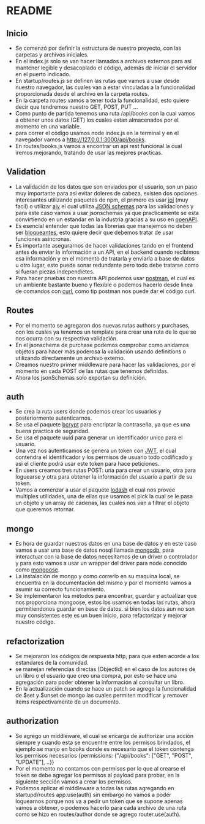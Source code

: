 # README

## Inicio

- Se comenzó por definir la estructura de nuestro proyecto, con las carpetas y archivos iniciales.
- En el index.js solo se van hacer llamados a archivos externos para así mantener legible y desacoplado el código, además de iniciar el servidor en el puerto indicado.
- En startup/routes.js se definen las rutas que vamos a usar desde nuestro navegador, las cuales van a estar vinculadas a la funcionalidad proporcionada desde el archivo en la carpeta routes.
- En la carpeta routes vamos a tener toda la funcionalidad, esto quiere decir que tendremos nuestro GET, POST, PUT ...
- Como punto de partida tenemos una ruta /api/books con la cual vamos a obtener unos datos (GET) los cuales estan almacenados por el momento en una variable.
- para correr el código usamos node index.js en la terminal y en el navegador vamos a http://127.0.0.1:3000/api/books.
- En routes/books.js vamos a encontrar un api rest funcional la cual iremos mejorando, tratando de usar las mejores practicas.

## Validation

- La validación de los datos que son enviados por el usuario, son un paso muy importante para asi evitar doleres de cabeza, existen dos opciones interesantes utilizando paquetes de npm, el primero es usar [joi](https://www.npmjs.com/package/joi) (muy facil) o utilizar [ajv](https://www.npmjs.com/package/ajv) el cual utiliza [JSON schemas](https://json-schema.org/understanding-json-schema/) para las validaciones y para este caso vamos a usar jsonschemas ya que practicamente se esta convirtiendo en un estandar en la industria gracias a su uso en [openAPI](https://github.com/OAI/OpenAPI-Specification).
- Es esencial entender que todas las librerias que manejemos no deben ser [bloqueantes](https://nodejs.org/en/docs/guides/blocking-vs-non-blocking/), esto quiere decir que debemos tratar de usar funciones asincronas.
- Es importante asegurarnos de hacer validaciones tando en el frontend antes de enviar la información a un API, en el backend cuando recibimos esa información y en el momento de tratarla y enviarla a base de datos u otro lugar, esto puede sonar redundante pero todo debe tratarse como si fueran piezas independietes.
- Para hacer pruebas con nuestra API podemos usar [postman](https://www.getpostman.com/), el cual es un ambiente bastante bueno y flexible o podemos hacerlo desde linea de comandos con [curl](https://gist.github.com/subfuzion/08c5d85437d5d4f00e58), como tip postman nos puede dar el código curl.

## Routes

- Por el momento se agregaron dos nuevas rutas authors y purchases, con los cuales ya tenemos un template para crear una ruta de lo que se nos ocurra con su respectiva validación.
- En el jsonschema de purchase podemos comprobar como anidamos objetos para hacer más poderosa la validación usando definitions o utilizando directamente un archivo externo.
- Creamos nuestro primer middleware para hacer las validaciones, por el momento en cada POST de las rutas que tenemos definidas.
- Ahora los jsonSchemas solo exportan su definición.

## auth

- Se crea la ruta users donde podemos crear los usuarios y posteriormente autenticarnos.
- Se usa el paquete [bcrypt](https://www.npmjs.com/package/bcrypt) para encriptar la contraseña, ya que es una buena practica de seguridad.
- Se usa el paquete uuid para generar un identificador unico para el usuario.
- Una vez nos autenticamos se genera un token con [JWT](https://jwt.io/), el cual contendra el identificador y los permisos de usuario todo codificado y asi el cliente podrá usar este token para hace peticiones.
- En users creamos tres rutas POST: una para crear un usuario, otra para loguearse y otra para obtener la información del usuario a partir de su token.
- Vamos a comenzar a usar el paquete [lodash](https://lodash.com/) el cual nos provee multiples utilidades, una de ellas que usamos el pick la cual se le pasa un objeto y un array de cadenas, las cuales nos van a filtrar el objeto que queremos retornar.

## mongo

- Es hora de guardar nuestros datos en una base de datos y en este caso vamos a usar una base de datos nosql llamada [mongodb](https://docs.mongodb.com/manual/tutorial/getting-started/), para interactuar con la base de datos necesitamos de un driver o controlador y para esto vamos a usar un wrapper del driver para node conocido como [mongoose](https://mongoosejs.com/docs/index.html).
- La instalación de mongo y como correrlo en su maquina local, se encuentra en la documentación del mismo y por el momento vamos a asumir su correcto funcionamiento.
- Se implementaron los metodos para encontrar, guardar y actualizar que nos proporciona mongoose, estos los usamos en todas las rutas, ahora permitiendonos guardar en base de datos. si bien los datos aun no son muy consistentes este es un buen inicio, para refactorizar y mejorar nuestro código.

## refactorization

- Se mejoraron los códigos de respuesta http, para que esten acorde a los estandares de la comunidad.
- se manejan referencias directas (ObjectId) en el caso de los autores de un libro o el usuario que creo una compra, por esto se hace una agregación para poder obtener la información al consultar un libro.
- En la actualización cuando se hace un patch se agrego la funcionalidad de $set y $unset de mongo las cuales permiten modificar y remover items respectivamente de un documento.

## authorization

- Se agrego un middleware, el cual se encarga de authorizar una acción siempre y cuando esta se encuentre entre los permisos brindados, el ejemplo se manjo en books donde es necesario que el token contenga los permisos necesarios  {permissions: {"/api/books": ["GET", "POST", "UPDATE"], ..}}
- Por el momento no contamos con permisos por lo que al crearse el token se debe agregar los permisos al payload para probar, en la siguiente sección vamos a crear los permisos.
- Podemos aplicar el middleware a todas las rutas agregando en startupd/routes  app.use(auth) sin embargo no vamos a poder loguearnos porque nos va a pedir un token que se supone apenas vamos a obtener, o podemos hacerlo para cada archivo de una ruta como se hizo en routes/author donde se agrego  router.use(auth).
